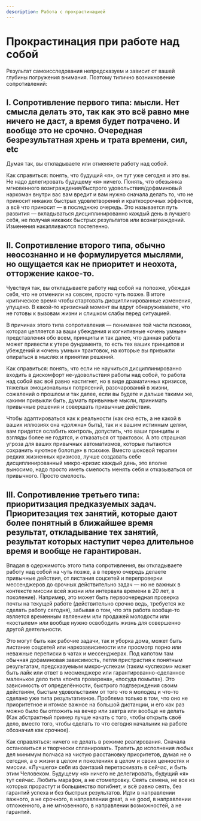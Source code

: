 ```yaml
---
description: Работа с прокрастинацией
---
```


# Прокрастинация при работе над собой

Результат самоисследования непредсказуем и зависит от вашей глубины погружения внимания. Поэтому типично возникновение сопротивлений:



## **I. Сопротивление первого типа**: мысли. Нет смысла делать это, так как это всё равно мне ничего не даст, а время будет потрачено. И вообще это не срочно. Очередная безрезультатная хрень и трата времени, сил, etc&#x20;

Думая так, вы откладываете или отменяете работу над собой.

Как справиться: понять, что будущий «я», он тут уже сегодня и это вы. Не надо делегировать будущему «я» ничего. Понять, что обезьянка мгновенного вознграждения/быстрого удовольствия/дофаминовый наркоман внутри вас вам вредит и вам нужно сначала делать то, что не приносит никаких быстрых удовлетворений и краткосрочных эффектов, а всё что приносит — в последнюю очередь. Это называется путь развития — вкладываться дисциплинированно каждый день в лучшего себя, не получая никаких быстрых результатов или вознаграждений. Изменения накапливаются постепенно.

## **II. Сопротивление второго типа, обычно неосознанно и не формулируется мыслями, но ощущается как не приоритет и неохота, отторжение какое-то.**

Чувствуя так, вы откладываете работу над собой на попозже, убеждая себя, что не отменили на совсем, просто чуть позже. В итоге критическое время чтобы стартовать дисциплинированные изменения, упущено. В какой-то кризисный момент вы вдруг обнаруживавете, что не готовы к вызовам жизни и слишком слабы перед ситуацией.

В причинах этого типа сопротивления — понимание той части психики, которая цепляется за ваши убеждения и когнитивные «очень умные» представления обо всем, принципы и так далее, что данная работа может привести к утере фундамента, то есть тех ваших принципов и убеждений и «очень умных» трактовок, на которые вы привыкли опираться в мыслях и принятии решений.

Как справиться: понять, что если не научиться дисциплинированно входить в дискомфорт не-удовольствия работы над собой, то работа над собой вас всё равно настигнет, но в виде драматичных кризисов, тяжелых эмоциональных потрясений, разочарований в жизни, сожалений о прошлом и так далее, если вы будете и дальше такими же, какими привыкли быть, думать привычные мысли, принимать привычные решения и совершать привычные действия.

Чтобы адаптироваться как к реальности (как она есть, а не какой в ваших иллюзиях она «должна» быть), так и к вашим истинным целям, вам придется ослабить контроль, допустить, что ваши принципы и взгляды более не годятся, и отказаться от трактовок. А это страшная угроза для ваших привычных автоматизмов, которые пытаются сохранить «уютное болотце» в психике. Вместо шоковой терапии редких жизненных кризисов, лучше создавать себе дисциплинированный микро-кризис каждый день, это вполне выносимо, надо просто иметь смелость менять себя и отказываться от привычного. Просто смелость.

## **III. Сопротивление третьего типа: приоритизация предказуемых задач. Приоритезация тех занятий, которые дают более понятный в ближайшее время результат, откладывание тех занятий, результат которых наступит через длительное время и вообще не гарантирован.**

Впадая в одержимотсь этого типа сопротивления, вы откладываете работу над собой на чуть позже, а в первую очередь делаете привычные действия, от листания соцсетей и перепроверки мессенджеров до срочных действительно задач — но не важных в контексте миссии всей жизни или интервала времени в 20 лет, в поколение). Например, это может быть первоочередная проверка почты на текущей работе (действительно срочно ведь, требуется же сделать работу сегодня), забывая о том, что эта работа вообще-то является временным являением или продажей молодости или «костылем» или вообще нужно освободить жизнь для совершенно другой деятельности.&#x20;

Это могут быть как рабочие задачи, так и уборка дома, может быть листание соцсетей или наркозависимости или просмотр порно или неважные переписки в чатах и мессенджерах.  Под капотом там обычная дофаминовая зависимость, петля пристрастия к понятным результатам, предсказуемым микро-успехам (таким «успехом» может быть лайк или ответ в месменджере или гарантированно-сделанное маленькое дело типа «почта проверена», «посуда помыта»). Это зависимость от определённости, быстрого подтверждения своим действиям, быстым удовольствиям от того что я молодец и что-то сделано уже типа результативное. Проблема только в том, что оно не приоритетное и нтомае важное на большой дистанции, и его как раз можно было бы отложить на вечер или завтра или вообще не делать (Как абстрактный пример лучше начать с того, чтобы открыть своё дело, вместо того, чтобы сделать то что сегодня начальник на работе обозначил как срочное).

Как справляться: ничего не делать в режиме реагирования. Сначала остановиться и творчески спланировать. Тратить до исполнения любых дел минимум полчаса на чистую расстановку приоритетов, думая не о сегодня, а о жизни в целом и поколениях в целом и своих ценностях и миссии. «Лучшего» себя из фантазий перетаскивать в сейчас, и быть этим Человеком. Будущему «я» ничего не делегировать, будущий «я» тут сейчас. Любить марафон, а не стометровку. Сеять семена, не все из которых прорастут и большинство погибнет, и всё равно сеять, без гарантий успеха и без быстрых результатов. Идти в направлении важного, а не срочного, в направлении great, а не good, в направлении отложенного, а не мгновенного, в направлении возможностей, а не гарантий.
